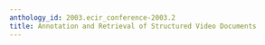 ```yaml
---
anthology_id: 2003.ecir_conference-2003.2
title: Annotation and Retrieval of Structured Video Documents
---
```


